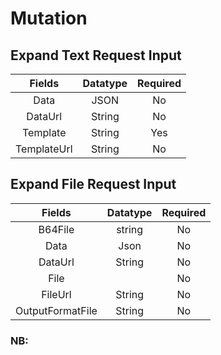 # Mutation

## Expand Text Request Input

| Fields | Datatype | Required |
| :---: | :---: | :----: |
|Data| JSON | No |
|DataUrl | String |No|
|Template | String | Yes|
|TemplateUrl|String|No|


## Expand File Request Input

| Fields | Datatype | Required |
| :---: | :---: | :----: |
| B64File | string | No |
| Data | Json | No |
| DataUrl | String | No |
| File |  | No |
| FileUrl | String | No|
|OutputFormatFile | String | No |

### NB:





